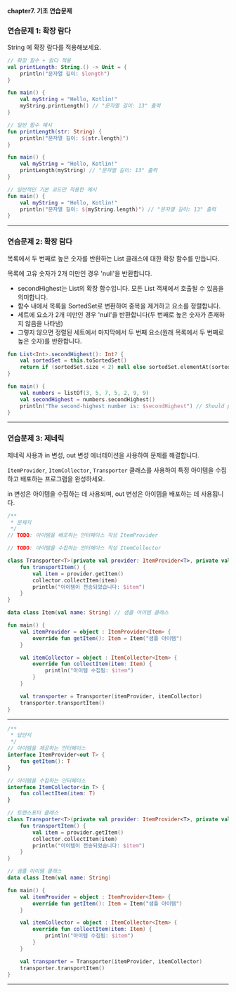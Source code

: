 #### chapter7. 기초 연습문제

### 연습문제 1: 확장 람다

String 에 확장 람다를 적용해보세요.

```kotlin
// 확장 함수 + 람다 적용
val printLength: String.() -> Unit = {
    println("문자열 길이: $length")
}

fun main() {
    val myString = "Hello, Kotlin!"
    myString.printLength() // "문자열 길이: 13" 출력
}
```
```kotlin
// 일반 함수 예시
fun printLength(str: String) {
    println("문자열 길이: ${str.length}")
}

fun main() {
    val myString = "Hello, Kotlin!"
    printLength(myString) // "문자열 길이: 13" 출력
}
```
```kotlin
// 일반적인 기본 코드만 적용한 예시
fun main() {
    val myString = "Hello, Kotlin!"
    println("문자열 길이: ${myString.length}") // "문자열 길이: 13" 출력
}
```


---


### 연습문제 2: 확장 람다

목록에서 두 번째로 높은 숫자를 반환하는 List<Int> 클래스에 대한 확장 함수를 만듭니다.

목록에 고유 숫자가 2개 미만인 경우 'null'을 반환합니다.

- secondHighest는 List<Int>의 확장 함수입니다. 모든 List<Int> 객체에서 호출될 수 있음을 의미합니다.
- 함수 내에서 목록을 SortedSet로 변환하여 중복을 제거하고 요소를 정렬합니다.
- 세트에 요소가 2개 미만인 경우 'null'을 반환합니다(두 번째로 높은 숫자가 존재하지 않음을 나타냄)
- 그렇지 않으면 정렬된 세트에서 마지막에서 두 번째 요소(원래 목록에서 두 번째로 높은 숫자)를 반환합니다.

```kotlin
fun List<Int>.secondHighest(): Int? {
    val sortedSet = this.toSortedSet()
    return if (sortedSet.size < 2) null else sortedSet.elementAt(sortedSet.size - 2)
}

fun main() {
    val numbers = listOf(3, 5, 7, 5, 2, 9, 9)
    val secondHighest = numbers.secondHighest()
    println("The second-highest number is: $secondHighest") // Should print 7
}
```


---


### 연습문제 3: 제네릭

제네릭 사용과 in 변성, out 변성 에너테이션을 사용하여 문제를 해결합니다.

`ItemProvider`, `ItemCollector`, `Transporter` 클래스를 사용하여 특정 아이템을 수집하고 배포하는 프로그램을 완성하세요.

in 변성은 아이템을 수집하는 데 사용되며, out 변성은 아이템을 배포하는 데 사용됩니다.

```kotlin
/**
 * 문제지
 */
// TODO: 아이템을 배포하는 인터페이스 작성 ItemProvider

// TODO: 아이템을 수집하는 인터페이스 작성 ItemCollector

class Transporter<T>(private val provider: ItemProvider<T>, private val collector: ItemCollector<T>) {
    fun transportItem() {
        val item = provider.getItem()
        collector.collectItem(item)
        println("아이템이 전송되었습니다: $item")
    }
}

data class Item(val name: String) // 샘플 아이템 클래스

fun main() {
    val itemProvider = object : ItemProvider<Item> {
        override fun getItem(): Item = Item("샘플 아이템")
    }

    val itemCollector = object : ItemCollector<Item> {
        override fun collectItem(item: Item) {
            println("아이템 수집됨: $item")
        }
    }

    val transporter = Transporter(itemProvider, itemCollector)
    transporter.transportItem()
}
```

---

```kotlin
/**
 * 답안지
 */
// 아이템을 제공하는 인터페이스
interface ItemProvider<out T> {
    fun getItem(): T
}

// 아이템을 수집하는 인터페이스
interface ItemCollector<in T> {
    fun collectItem(item: T)
}

// 트랜스포터 클래스
class Transporter<T>(private val provider: ItemProvider<T>, private val collector: ItemCollector<T>) {
    fun transportItem() {
        val item = provider.getItem()
        collector.collectItem(item)
        println("아이템이 전송되었습니다: $item")
    }
}

// 샘플 아이템 클래스
data class Item(val name: String)

fun main() {
    val itemProvider = object : ItemProvider<Item> {
        override fun getItem(): Item = Item("샘플 아이템")
    }

    val itemCollector = object : ItemCollector<Item> {
        override fun collectItem(item: Item) {
            println("아이템 수집됨: $item")
        }
    }

    val transporter = Transporter(itemProvider, itemCollector)
    transporter.transportItem()
}
```


---

